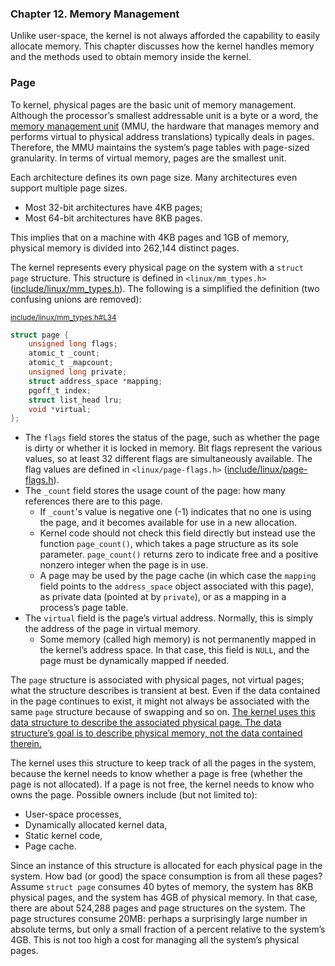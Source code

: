 ### **Chapter 12. Memory Management**

Unlike user-space, the kernel is not always afforded the capability to easily allocate memory. This chapter discusses how the kernel handles memory and the methods used to obtain memory inside the kernel.

### Page

To kernel, physical pages are the basic unit of memory management. Although the processor’s smallest addressable unit is a byte or a word, the [memory management unit](https://en.wikipedia.org/wiki/Memory_management_unit) (MMU, the hardware that manages memory and performs virtual to physical address translations) typically deals in pages. Therefore, the MMU maintains the system’s page tables with page-sized granularity. In terms of virtual memory, pages are the smallest unit.

Each architecture defines its own page size. Many architectures even support multiple page sizes.

* Most 32-bit architectures have 4KB pages;
* Most 64-bit architectures have 8KB pages.

This implies that on a machine with 4KB pages and 1GB of memory, physical memory is divided into 262,144 distinct pages.

The kernel represents every physical page on the system with a `struct page` structure.  This structure is defined in `<linux/mm_types.h>` ([include/linux/mm_types.h](https://github.com/shichao-an/linux/blob/v2.6.34/include/linux/mm_types.h)). The following is a simplified the definition (two confusing unions are removed):

<small>[include/linux/mm_types.h#L34](https://github.com/shichao-an/linux/blob/v2.6.34/include/linux/mm_types.h#L34)</small>

```c
struct page {
    unsigned long flags;
    atomic_t _count;
    atomic_t _mapcount;
    unsigned long private;
    struct address_space *mapping;
    pgoff_t index;
    struct list_head lru;
    void *virtual;
};
```

* The `flags` field stores the status of the page, such as whether the page is dirty or whether it is locked in memory. Bit flags represent the various values, so at least 32 different flags are simultaneously available. The flag values are defined in `<linux/page-flags.h>` ([include/linux/page-flags.h](https://github.com/shichao-an/linux/blob/v2.6.34/include/linux/page-flags.h)).
* The `_count` field stores the usage count of the page: how many references there are to this page.
    * If `_count`'s value is negative one (-1) indicates that no one is using the page, and it becomes available for use in a new allocation.
    * Kernel code should not check this field directly but instead use the function `page_count()`, which takes a page structure as its sole parameter. `page_count()` returns zero to indicate free and a positive nonzero integer when the page is in use.
    * A page may be used by the page cache (in which case the `mapping` field points to the `address_space` object associated with this page), as private data (pointed at by `private`), or as a mapping in a process’s page table.
* The `virtual` field is the page’s virtual address. Normally, this is simply the address of the page in virtual memory.
    * Some memory (called high memory) is not permanently mapped in the kernel’s address space. In that case, this field is `NULL`, and the page must be dynamically mapped if needed.

The `page` structure is associated with physical pages, not virtual pages; what the structure describes is transient at best. Even if the data contained in the page continues to exist, it might not always be associated with the same `page` structure because of swapping and so on. <u>The kernel uses this data structure to describe the associated physical page. The data structure’s goal is to describe physical memory, not the data contained therein.</u>

The kernel uses this structure to keep track of all the pages in the system, because the kernel needs to know whether a page is free (whether the page is not allocated). If a page is not free, the kernel needs to know who owns the page. Possible owners include (but not limited to):

* User-space processes,
* Dynamically allocated kernel data,
* Static kernel code,
* Page cache.


Since an instance of this structure is allocated for each physical page in the system. How bad (or good) the space consumption is from all these pages?  Assume `struct page` consumes 40 bytes of memory, the system has 8KB physical pages, and the system has 4GB of physical memory. In that case, there are about 524,288 pages and page structures on the system. The page structures consume 20MB: perhaps a surprisingly large number in absolute terms, but only a small fraction of a percent relative to the system’s 4GB. This is not too high a cost for managing all the system’s physical pages.
